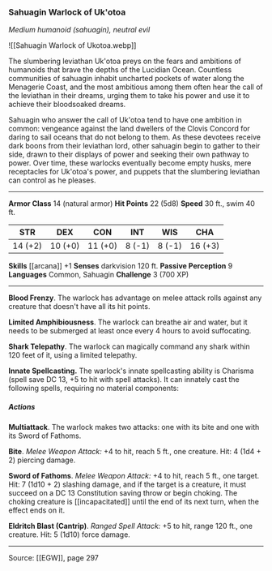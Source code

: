 ### Sahuagin Warlock of Uk'otoa
_Medium humanoid (sahuagin), neutral evil_

![[Sahuagin Warlock of Ukotoa.webp]]

The slumbering leviathan Uk'otoa preys on the fears and ambitions of humanoids that brave the depths of the Lucidian Ocean. Countless communities of sahuagin inhabit uncharted pockets of water along the Menagerie Coast, and the most ambitious among them often hear the call of the leviathan in their dreams, urging them to take his power and use it to achieve their bloodsoaked dreams.

Sahuagin who answer the call of Uk'otoa tend to have one ambition in common: vengeance against the land dwellers of the Clovis Concord for daring to sail oceans that do not belong to them. As these devotees receive dark boons from their leviathan lord, other sahuagin begin to gather to their side, drawn to their displays of power and seeking their own pathway to power. Over time, these warlocks eventually become empty husks, mere receptacles for Uk'otoa's power, and puppets that the slumbering leviathan can control as he pleases.




---

**Armor Class** 14 (natural armor)
**Hit Points** 22 (5d8)
**Speed** 30 ft., swim 40 ft.

| STR     | DEX     | CON     | INT     | WIS     | CHA     |
|---------|---------|---------|---------|---------|---------|
| 14 (+2) | 10 (+0) | 11 (+0) | 8 (-1) | 8 (-1) | 16 (+3) |

**Skills** [[arcana]] +1
**Senses** darkvision 120 ft.
**Passive Perception** 9
**Languages** Common, Sahuagin
**Challenge** 3 (700 XP)

---

**Blood Frenzy**. The warlock has advantage on melee attack rolls against any creature that doesn't have all its hit points.

**Limited Amphibiousness**. The warlock can breathe air and water, but it needs to be submerged at least once every 4 hours to avoid suffocating.

**Shark Telepathy**. The warlock can magically command any shark within 120 feet of it, using a limited telepathy.

**Innate Spellcasting.** The warlock's innate spellcasting ability is Charisma (spell save DC 13, +5 to hit with spell attacks). It can innately cast the following spells, requiring no material components:

##### Actions
**Multiattack**. The warlock makes two attacks: one with its bite and one with its Sword of Fathoms.

**Bite**. _Melee Weapon Attack:_ +4 to hit, reach 5 ft., one creature. Hit: 4 (1d4 + 2) piercing damage.

**Sword of Fathoms**. _Melee Weapon Attack:_ +4 to hit, reach 5 ft., one target. Hit: 7 (1d10 + 2) slashing damage, and if the target is a creature, it must succeed on a DC 13 Constitution saving throw or begin choking. The choking creature is [[incapacitated]] until the end of its next turn, when the effect ends on it.

**Eldritch Blast (Cantrip)**. _Ranged Spell Attack:_ +5 to hit, range 120 ft., one creature. Hit: 5 (1d10) force damage.


---

Source: [[EGW]], page 297